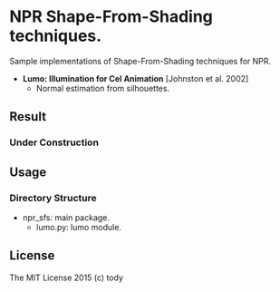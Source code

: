 
NPR Shape-From-Shading techniques.
====

Sample implementations of Shape-From-Shading techniques for NPR.

* **Lumo: Illumination for Cel Animation** [Johnston et al. 2002]
    - Normal estimation from silhouettes.


## Result
### Under Construction
<!-- ### Lit-Sphere
![Lit-Sphere](LitSphere/results/LitSphere.png) -->



## Usage
### Directory Structure
* npr_sfs: main package.
    - lumo.py: lumo module.

## License

The MIT License 2015 (c) tody